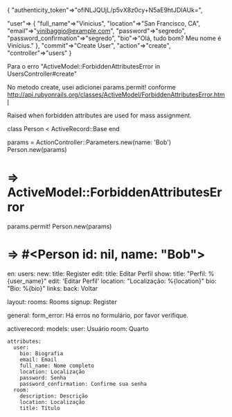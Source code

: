 {
"authenticity_token"=>"ofiNLJQUjL/p5vX8z0cy+N5aE9htJDIAUk=",

"user"=> {
            "full_name"=>"Vinicius",
            "location"=>"San Francisco, CA",
            "email"=>"vinibaggio@example.com",
            "password"=>"segredo",
            "password_confirmation"=>"segredo",
            "bio"=>"Olá, tudo bom? Meu nome é Vinícius."
          },
            "commit"=>"Create User",
            "action"=>"create",
            "controller"=>"users"
}




Para o erro "ActiveModel::ForbiddenAttributesError in UsersController#create"

No metodo create, usei adicionei params.permit! conforme  http://api.rubyonrails.org/classes/ActiveModel/ForbiddenAttributesError.html

Raised when forbidden attributes are used for mass assignment.

class Person < ActiveRecord::Base
end

params = ActionController::Parameters.new(name: 'Bob')
Person.new(params)
# => ActiveModel::ForbiddenAttributesError

params.permit!
Person.new(params)
# => #<Person id: nil, name: "Bob">


en:
  users:
    new:
      title: Register
    edit:
      title: Editar Perfil
    show:
      title: "Perfil: %{user_name}"
      edit: 'Editar Perfil'
      location: "Localização: %{location}"
      bio: "Bio: %{bio}"
  links:
    back: Voltar    
  
  layout:
    rooms: Rooms
    signup: Register

  general:
    form_error: Há erros no formulário, por favor verifique.

  activerecord:
    models:
      user: Usuário
      room: Quarto

    attributes:
      user:
        bio: Biografia
        email: Email
        full_name: Nome completo
        location: Localização
        password: Senha
        password_confirmation: Confirme sua senha
      room:
        description: Descrição
        location: Localização
        title: Título
